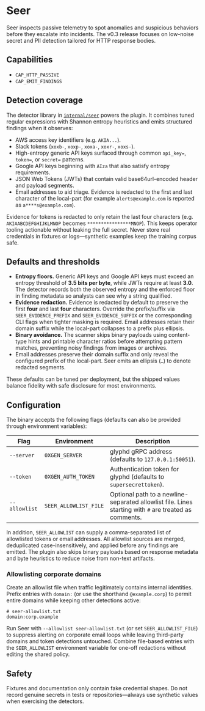 # Seer

Seer inspects passive telemetry to spot anomalies and suspicious behaviors before they escalate into incidents. The v0.3 release focuses on low-noise secret and PII detection tailored for HTTP response bodies.

## Capabilities
- `CAP_HTTP_PASSIVE`
- `CAP_EMIT_FINDINGS`

## Detection coverage
The detector library in [`internal/seer`](../../internal/seer) powers the plugin. It combines tuned regular expressions with Shannon entropy heuristics and emits structured findings when it observes:

- AWS access key identifiers (e.g. `AKIA...`).
- Slack tokens (`xoxb-`, `xoxp-`, `xoxa-`, `xoxr-`, `xoxs-`).
- High-entropy generic API keys surfaced through common `api_key=`, `token=`, or `secret=` patterns.
- Google API keys beginning with `AIza` that also satisfy entropy requirements.
- JSON Web Tokens (JWTs) that contain valid base64url-encoded header and payload segments.
- Email addresses to aid triage. Evidence is redacted to the first and last character of the local-part (for example `alerts@example.com` is reported as `a****s@example.com`).

Evidence for tokens is redacted to only retain the last four characters (e.g. `AKIAABCDEFGHIJKLMNOP` becomes `****************MNOP`). This keeps operator tooling actionable without leaking the full secret. Never store real credentials in fixtures or logs—synthetic examples keep the training corpus safe.

## Defaults and thresholds

- **Entropy floors.** Generic API keys and Google API keys must exceed an entropy threshold of **3.5 bits per byte**, while JWTs require at least **3.0**. The detector records both the observed entropy and the enforced floor in finding metadata so analysts can see why a string qualified.
- **Evidence redaction.** Evidence is redacted by default to preserve the first **four** and last **four** characters. Override the prefix/suffix via `SEER_EVIDENCE_PREFIX` and `SEER_EVIDENCE_SUFFIX` or the corresponding CLI flags when tighter masking is required. Email addresses retain their domain suffix while the local-part collapses to a prefix plus ellipsis.
- **Binary avoidance.** The scanner skips binary payloads using content-type hints and printable character ratios before attempting pattern matches, preventing noisy findings from images or archives.
- Email addresses preserve their domain suffix and only reveal the configured prefix of the local-part. Seer emits an ellipsis (`…`) to denote redacted segments.

These defaults can be tuned per deployment, but the shipped values balance fidelity with safe disclosure for most environments.

## Configuration
The binary accepts the following flags (defaults can also be provided through environment variables):

| Flag | Environment | Description |
| ---- | ----------- | ----------- |
| `--server` | `0XGEN_SERVER` | glyphd gRPC address (defaults to `127.0.0.1:50051`). |
| `--token` | `0XGEN_AUTH_TOKEN` | Authentication token for glyphd (defaults to `supersecrettoken`). |
| `--allowlist` | `SEER_ALLOWLIST_FILE` | Optional path to a newline-separated allowlist file. Lines starting with `#` are treated as comments. |

In addition, `SEER_ALLOWLIST` can supply a comma-separated list of allowlisted tokens or email addresses. All allowlist sources are merged, deduplicated case-insensitively, and applied before any findings are emitted. The plugin also skips binary payloads based on response metadata and byte heuristics to reduce noise from non-text artifacts.

### Allowlisting corporate domains

Create an allowlist file when traffic legitimately contains internal identities. Prefix entries with `domain:` (or use the shorthand `@example.corp`) to permit entire domains while keeping other detections active:

```
# seer-allowlist.txt
domain:corp.example
```

Run Seer with `--allowlist seer-allowlist.txt` (or set `SEER_ALLOWLIST_FILE`) to suppress alerting on corporate email loops while leaving third-party domains and token detections untouched. Combine file-based entries with the `SEER_ALLOWLIST` environment variable for one-off redactions without editing the shared policy.

## Safety
Fixtures and documentation only contain fake credential shapes. Do not record genuine secrets in tests or repositories—always use synthetic values when exercising the detectors.
